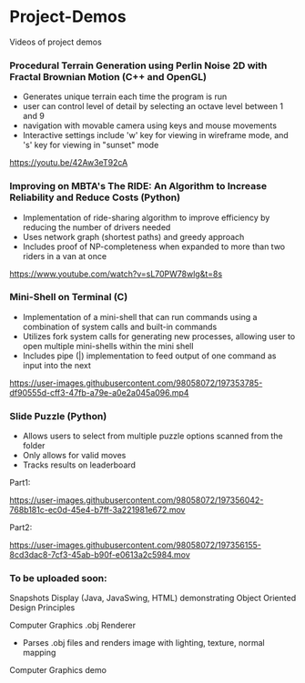# Project-Demos
Videos of project demos



### Procedural Terrain Generation using Perlin Noise 2D with Fractal Brownian Motion (C++ and OpenGL)

- Generates unique terrain each time the program is run
- user can control level of detail by selecting an octave level between 1 and 9
- navigation with movable camera using keys and mouse movements
- Interactive settings include 'w' key for viewing in wireframe mode, and 's' key for viewing in "sunset" mode

https://youtu.be/42Aw3eT92cA


### Improving on MBTA's The RIDE: An Algorithm to Increase Reliability and Reduce Costs (Python)

- Implementation of ride-sharing algorithm to improve efficiency by reducing the number of drivers needed
- Uses network graph (shortest paths) and greedy approach
- Includes proof of NP-completeness when expanded to more than two riders in a van at once


https://www.youtube.com/watch?v=sL70PW78wlg&t=8s





### Mini-Shell on Terminal (C)

- Implementation of a mini-shell that can run commands using a combination of system calls and built-in commands
- Utilizes fork system calls for generating new processes, allowing user to open multiple mini-shells within the mini shell
- Includes pipe (|) implementation to feed output of one command as input into the next

https://user-images.githubusercontent.com/98058072/197353785-df90555d-cff3-47fb-a79e-a0e2a045a096.mp4








### Slide Puzzle (Python)

- Allows users to select from multiple puzzle options scanned from the folder
- Only allows for valid moves
- Tracks results on leaderboard

Part1:

https://user-images.githubusercontent.com/98058072/197356042-768b181c-ec0d-45e4-b7ff-3a221981e672.mov







Part2:

https://user-images.githubusercontent.com/98058072/197356155-8cd3dac8-7cf3-45ab-b90f-e0613a2c5984.mov











### To be uploaded soon: 

Snapshots Display (Java, JavaSwing, HTML) demonstrating Object Oriented Design Principles

Computer Graphics .obj Renderer

- Parses .obj files and renders image with lighting, texture, normal mapping

Computer Graphics demo




